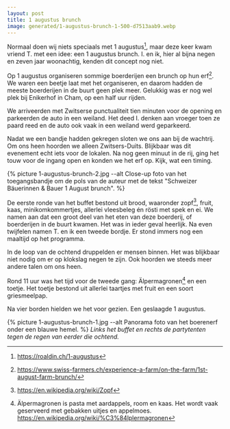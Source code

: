 ```yaml
---
layout: post
title: 1 augustus brunch
image: generated/1-augustus-brunch-1-500-d7513aab9.webp
---
```


Normaal doen wij niets speciaals met 1 augustus[^1], maar deze keer kwam vriend T. met een idee: een 1 augustus brunch. I. en ik, hier al bijna negen en zeven jaar woonachtig, kenden dit concept nog niet.

Op 1 augustus organiseren sommige boerderijen een brunch op hun erf[^2]. We waren een beetje laat met het organiseren, en daarom hadden de meeste boerderijen in de buurt geen plek meer. Gelukkig was er nog wel plek bij Enikerhof in Cham, op een half uur rijden.

We arriveerden met Zwitserse punctualiteit tien minuten voor de opening en parkeerden de auto in een weiland. Het deed I. denken aan vroeger toen ze paard reed en de auto ook vaak in een weiland werd geparkeerd.

Nadat we een bandje hadden gekregen sloten we ons aan bij de wachtrij. Om ons heen hoorden we alleen Zwitsers-Duits. Blijkbaar was dit evenement echt iets voor de lokalen. Na nog geen minuut in de rij, ging het touw voor de ingang open en konden we het erf op. Kijk, wat een timing.

{% picture 1-augustus-brunch-2.jpg --alt Close-up foto van het toegangsbandje om de pols van de auteur met de tekst "Schweizer Bäuerinnen & Bauer 1 August brunch". %}

De eerste ronde van het buffet bestond uit brood, waaronder zopf[^3], fruit, kaas, minikomkommertjes, allerlei vleesbeleg én rösti met spek en ei. We namen aan dat een groot deel van het eten van deze boerderij, of boerderijen in de buurt kwamen. Het was in ieder geval heerlijk. Na even twijfelen namen T. en ik een tweede bordje. Er stond immers nog een maaltijd op het programma.

In de loop van de ochtend druppelden er mensen binnen. Het was blijkbaar niet nodig om er op klokslag negen te zijn. Ook hoorden we steeds meer andere talen om ons heen.

Rond 11 uur was het tijd voor de tweede gang: Älpermagronen[^4] en een toetje. Het toetje bestond uit allerlei taartjes met fruit en een soort griesmeelpap.

Na vier borden hielden we het voor gezien. Een geslaagde 1 augustus.

{% picture 1-augustus-brunch-1.jpg --alt Panorama foto van het boerenerf onder een blauwe hemel. %}
_Links het buffet en rechts de partytenten tegen de regen van eerder die ochtend._

[^1]: <https://roaldin.ch/1-augustus>
[^2]: <https://www.swiss-farmers.ch/experience-a-farm/on-the-farm/1st-august-farm-brunch/>
[^3]: <https://en.wikipedia.org/wiki/Zopf>
[^4]: Älpermagronen is pasta met aardappels, room en kaas. Het wordt vaak geserveerd met gebakken uitjes en appelmoes. <https://en.wikipedia.org/wiki/%C3%84lplermagronen>
